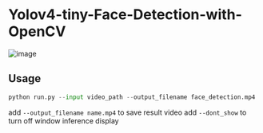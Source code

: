 # Yolov4-tiny-Face-Detection-with-OpenCV

![image](https://github.com/chihyili/Yolov4-tiny-Face-Detection-with-OpenCV/tree/main/images/show_inference.git)

## Usage
```python
python run.py --input video_path --output_filename face_detection.mp4
```


add `--output_filename name.mp4` to save result video
add `--dont_show` to turn off window inference display
